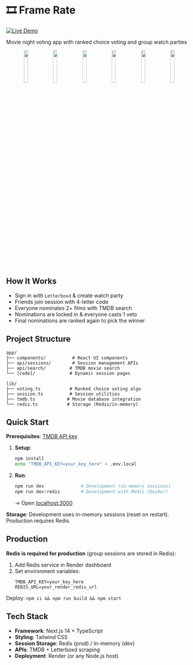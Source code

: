 # 🎞️ Frame Rate
[![Live Demo](https://img.shields.io/badge/Live%20Demo-Now%20Showing-4CAF50?style=for-the-badge&logoColor=white)](https://frame-rate.onrender.com)

Movie night voting app with ranked choice voting and group watch parties

<div align="center">
  <img src="https://github.com/user-attachments/assets/52ba2235-006d-4a58-a7cf-8fcbe7d8f801" width="15%" />
  <img src="https://github.com/user-attachments/assets/6a124378-ef99-4516-b664-2df812a4683e" width="15%" />
  <img src="https://github.com/user-attachments/assets/da4babc2-ad84-496c-873f-191d5d89bce7" width="15%" />
  <img src="https://github.com/user-attachments/assets/758bb4aa-b108-47c8-90de-00422ed07a80" width="15%" />
  <img src="https://github.com/user-attachments/assets/dc5567bc-34bd-4c06-a5c6-66f112893890" width="15%" />
  <img src="https://github.com/user-attachments/assets/ccd4e047-24c1-4a56-8f3b-9dffb3bdb3f7" width="15%" />
</div>

## How It Works

- Sign in with `Letterboxd` & create watch party
- Friends join session with 4-letter code
- Everyone nominates 2+ films with TMDB search
- Nominations are locked in & everyone casts 1 veto
- Final nominations are ranked again to pick the winner

## Project Structure

```
app/
├── components/          # React UI components
├── api/sessions/        # Session management APIs
├── api/search/         # TMDB movie search
└── [code]/             # Dynamic session pages

lib/
├── voting.ts           # Ranked choice voting algo
├── session.ts          # Session utilities
├── tmdb.ts            # Movie database integration
└── redis.ts           # Storage (Redis/in-memory)
```

## Quick Start

**Prerequisites**: [TMDB API key](https://www.themoviedb.org/settings/api)

1. **Setup**:
   ```bash
   npm install
   echo "TMDB_API_KEY=your_key_here" > .env.local
   ```

2. **Run**:
   ```bash
   npm run dev              # Development (in-memory sessions)
   npm run dev:redis        # Development with Redis (Docker)
   ```
   
   → Open [localhost:3000](http://localhost:3000)

**Storage**: Development uses in-memory sessions (reset on restart). Production requires Redis.

## Production

**Redis is required for production** (group sessions are stored in Redis):

1. Add Redis service in Render dashboard
2. Set environment variables:  
   ```
   TMDB_API_KEY=your_key_here
   REDIS_URL=your_render_redis_url
   ```

Deploy: `npm ci && npm run build && npm start`

## Tech Stack

- **Framework**: Next.js 14 + TypeScript
- **Styling**: Tailwind CSS  
- **Session Storage**: Redis (prod) / In-memory (dev)
- **APIs**: TMDB + Letterboxd scraping
- **Deployment**: Render (or any Node.js host)
